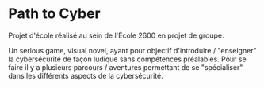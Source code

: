 # Path to Cyber

Projet d'école réalisé au sein de l'École 2600 en projet de groupe.

Un serious game, visual novel, ayant pour objectif d'introduire / "enseigner" la cybersécurité de façon ludique sans compétences préalables. 
Pour se faire il y a plusieurs parcours / aventures permettant de se "spécialiser" dans les différents aspects de la cybersécurité.
